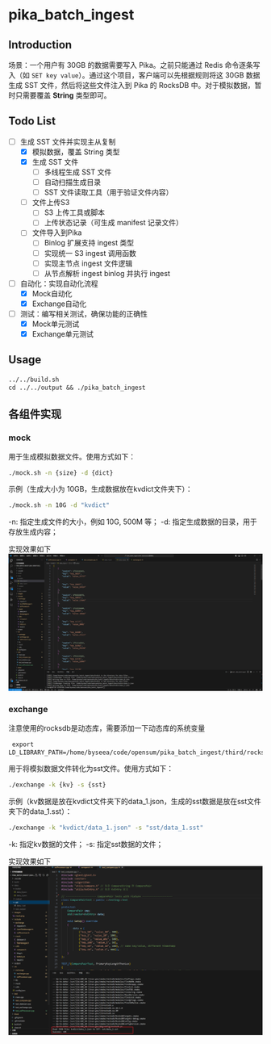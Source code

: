 # pika_batch_ingest

## Introduction
场景：一个用户有 30GB 的数据需要写入 Pika。之前只能通过 Redis 命令逐条写入（如 `SET key value`）。通过这个项目，客户端可以先根据规则将这 30GB 数据生成 SST 文件，然后将这些文件注入到 Pika 的 RocksDB 中。对于模拟数据，暂时只需要覆盖 **String** 类型即可。

## Todo List
- [ ] 生成 SST 文件并实现主从复制
  - [x] 模拟数据，覆盖 String 类型
  - [x] 生成 SST 文件
    - [ ] 多线程生成 SST 文件
    - [ ] 自动扫描生成目录
    - [ ] SST 文件读取工具（用于验证文件内容）
  - [ ] 文件上传S3
    - [ ] S3 上传工具或脚本
    - [ ] 上传状态记录（可生成 manifest 记录文件）
  - [ ] 文件导入到Pika
    - [ ] Binlog 扩展支持 ingest 类型
    - [ ] 实现统一 S3 ingest 调用函数
    - [ ] 实现主节点 ingest 文件逻辑
    - [ ] 从节点解析 ingest binlog 并执行 ingest
- [ ] 自动化：实现自动化流程
  - [x] Mock自动化
  - [x] Exchange自动化
- [ ] 测试：编写相关测试，确保功能的正确性
  - [x] Mock单元测试
  - [x] Exchange单元测试

## Usage

```shell
../../build.sh
cd ../../output && ./pika_batch_ingest
```

## 各组件实现

### mock
用于生成模拟数据文件。使用方式如下：

```bash
./mock.sh -n {size} -d {dict}
```
示例（生成大小为 10GB，生成数据放在kvdict文件夹下）：
```bash
./mock.sh -n 10G -d "kvdict"
```
-n: 指定生成文件的大小，例如 10G, 500M 等；
-d: 指定生成数据的目录，用于存放生成内容；

实现效果如下
![alt text](images/mock.png)

### exchange

注意使用的rocksdb是动态库，需要添加一下动态库的系统变量

```shell
 export LD_LIBRARY_PATH=/home/byseea/code/opensum/pika_batch_ingest/third/rocksdb:$LD_LIBRARY_PATH
 ```

用于将模拟数据文件转化为sst文件。使用方式如下：

```bash
./exchange -k {kv} -s {sst}
```
示例（kv数据是放在kvdict文件夹下的data_1.json，生成的sst数据是放在sst文件夹下的data_1.sst）：
```bash
./exchange -k "kvdict/data_1.json" -s "sst/data_1.sst"
```
-k: 指定kv数据的文件；
-s: 指定sst数据的文件；

实现效果如下
![alt text](images/sst.png)